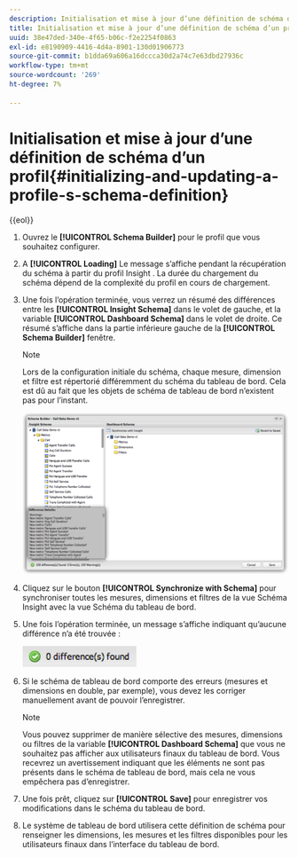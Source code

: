 ```yaml
---
description: Initialisation et mise à jour d’une définition de schéma d’un profil
title: Initialisation et mise à jour d’une définition de schéma d’un profil
uuid: 38e47ded-340e-4f65-b06c-f2e2254f0863
exl-id: e8190909-4416-4d4a-8901-130d01906773
source-git-commit: b1dda69a606a16dccca30d2a74c7e63dbd27936c
workflow-type: tm+mt
source-wordcount: '269'
ht-degree: 7%

---
```


# Initialisation et mise à jour d’une définition de schéma d’un profil{#initializing-and-updating-a-profile-s-schema-definition}

{{eol}}

1. Ouvrez le **[!UICONTROL Schema Builder]** pour le profil que vous souhaitez configurer.
1. A **[!UICONTROL Loading]** Le message s’affiche pendant la récupération du schéma à partir du profil Insight . La durée du chargement du schéma dépend de la complexité du profil en cours de chargement.
1. Une fois l’opération terminée, vous verrez un résumé des différences entre les **[!UICONTROL Insight Schema]** dans le volet de gauche, et la variable **[!UICONTROL Dashboard Schema]** dans le volet de droite. Ce résumé s’affiche dans la partie inférieure gauche de la **[!UICONTROL Schema Builder]** fenêtre.

   >[!NOTE]
   >
   >Lors de la configuration initiale du schéma, chaque mesure, dimension et filtre est répertorié différemment du schéma du tableau de bord. Cela est dû au fait que les objets de schéma de tableau de bord n’existent pas pour l’instant.

   ![](assets/schema_builder2.png)

1. Cliquez sur le bouton **[!UICONTROL Synchronize with Schema]** pour synchroniser toutes les mesures, dimensions et filtres de la vue Schéma Insight avec la vue Schéma du tableau de bord.
1. Une fois l’opération terminée, un message s’affiche indiquant qu’aucune différence n’a été trouvée :

   ![](assets/diff_found.png)

1. Si le schéma de tableau de bord comporte des erreurs (mesures et dimensions en double, par exemple), vous devez les corriger manuellement avant de pouvoir l’enregistrer.

   >[!NOTE]
   >
   >Vous pouvez supprimer de manière sélective des mesures, dimensions ou filtres de la variable **[!UICONTROL Dashboard Schema]** que vous ne souhaitez pas afficher aux utilisateurs finaux du tableau de bord. Vous recevrez un avertissement indiquant que les éléments ne sont pas présents dans le schéma de tableau de bord, mais cela ne vous empêchera pas d’enregistrer.

1. Une fois prêt, cliquez sur **[!UICONTROL Save]** pour enregistrer vos modifications dans le schéma du tableau de bord.
1. Le système de tableau de bord utilisera cette définition de schéma pour renseigner les dimensions, les mesures et les filtres disponibles pour les utilisateurs finaux dans l’interface du tableau de bord.
